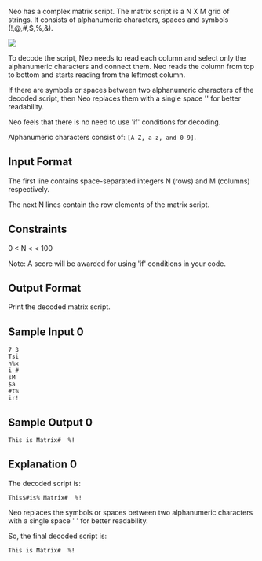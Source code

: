 Neo has a complex matrix script. The matrix script is a N X M grid of strings. It consists of alphanumeric characters, spaces and symbols (!,@,#,$,%,&).

![](https://github.com/Rishit-dagli/Python3-by-practice/blob/master/Training%20Modules/03.%20Regex/3.07%20Matrix%20Script/matrix%20script.jpg)

To decode the script, Neo needs to read each column and select only the alphanumeric characters and connect them. Neo reads the column from top to bottom and starts reading from the leftmost column.

If there are symbols or spaces between two alphanumeric characters of the decoded script, then Neo replaces them with a single space '' for better readability.

Neo feels that there is no need to use 'if' conditions for decoding.

Alphanumeric characters consist of: `[A-Z, a-z, and 0-9]`.

## Input Format

The first line contains space-separated integers N (rows) and M (columns) respectively.

The next N lines contain the row elements of the matrix script.

## Constraints

0 < N
< < 100

Note: A  score will be awarded for using 'if' conditions in your code.

## Output Format

Print the decoded matrix script.

## Sample Input 0
```
7 3
Tsi
h%x
i #
sM 
$a 
#t%
ir!
```
## Sample Output 0
```
This is Matrix#  %!
```
## Explanation 0

The decoded script is:
```
This$#is% Matrix#  %!
```
Neo replaces the symbols or spaces between two alphanumeric characters with a single space   ' ' for better readability.

So, the final decoded script is:
```
This is Matrix#  %!
```
